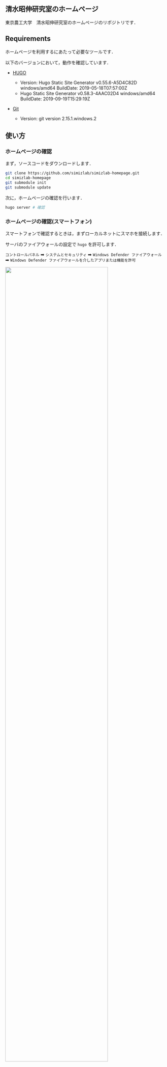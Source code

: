 ## 清水昭伸研究室のホームページ

東京農工大学　清水昭伸研究室のホームページのリポジトリです．

## Requirements

ホームページを利用するにあたって必要なツールです．

以下のバージョンにおいて，動作を確認しています．

- [HUGO](https://github.com/gohugoio/hugo)

  - Version: Hugo Static Site Generator v0.55.6-A5D4C82D windows/amd64 BuildDate: 2019-05-18T07:57:00Z
  - Hugo Static Site Generator v0.58.3-4AAC02D4 windows/amd64 BuildDate: 2019-09-19T15:29:19Z

- [Git](https://git-scm.com/)

  - Version: git version 2.15.1.windows.2

## 使い方

### ホームページの確認

まず，ソースコードをダウンロードします．

```bash
git clone https://github.com/simizlab/simizlab-homepage.git
cd simizlab-homepage
git submodule init
git submodule update
```

次に，ホームページの確認を行います．

```bash
hugo server # 確認
```

### ホームページの確認(スマートフォン)

スマートフォンで確認するときは，まずローカルネットにスマホを接続します．

サーバのファイアウォールの設定で `hugo` を許可します．

`コントロールパネル` ➡ `システムとセキュリティ` ➡ `Windows Defender ファイアウォール` ➡ `Windows Defender ファイアウォールを介したアプリまたは機能を許可`

<img src="source/img/firewall.PNG" width="80%">

次に，以下のコマンドでサーバを起動します．

```bash
hugo server --buildDrafts --watch --bind=0.0.0.0 --baseUrl=192.168.1.XX
```

スマホで `192.168.1.XX:1313` に接続すれば，確認できます．


### htmlの生成

htmlの生成を行うときは，以下のコマンドを打ちます．

```bash
hugo
```

実行すると，カレントディレクトリ以下に `public` というディレクトリが生成されます．

このフォルダをサーバにアップロードすることでホームページの公開ができます．

**このとき， `config.toml` の `baseurl` を書き換えることを忘れないでください**

デフォルトは， `https://simizlab.github.io/` にしてあります．

sample
```
public
├─access
├─categories
│  └─page
│      └─1
...
```

### メールアドレスについて

メールの送受信は， [Formspree](https://formspree.io/) を用いています．

設定には2つの手順が必要です．

#### `config.toml` の編集

`config.toml` の **312行目** で設定を行います．

スクレイビング対策のために，[rot13.com](https://rot13.com/) でメールアドレスを暗号化してから，入力してください．

例えば， `test@email.com` の場合は，以下のようになります．

`test@email.com` ➡(rot13.comによる変換)➡ `grfg@rznvy.pbz` が入力されています．

#### Formspreeの許可設定

英語版と日本語版の全部で2回許可する必要があります．

まず， `お問い合わせフォーム` からすべてを入力し，送信を行います．

<img src="source/img/contact_form.PNG" width="50%">

そうすると設定したメールアドレスにメールが届きます．

あとは，指示に従って設定を行ってください．

この作業を日本語と英語のそれぞれのお問い合わせフォームから行います．


## 機能

[Universal](https://themes.gohugo.io/hugo-universal-theme/)でも記載されていますが，いくつか紹介します．

- [Carousel](#Carousel)
- [Recent posts](#Recent-posts)
- [To applicants](#To-applicants)
- [トピックス](#トピックス)


### Carousel

トップページのやつです．

<img src="source/img/carousel.PNG" width="80%">

`data/carousel` 以下を編集することによって変更することができます．


### Recent posts

トピックで書いた最新の記事を表示します．

<img src="source/img/recent_posts.PNG" width="80%">

`content/topics` に記事を入れていけば変更されます．


### To applicants

熱い思いを書くところとして用意しました．

<img src="source/img/for_applicants.PNG" width="80%">

`config.toml` における `for_applicants` のところを英語版，日本語版それぞれ編集することで設定できます．


### トピックス

記事を書く場所です．

<img src="source/img/topics.PNG" width="80%">

`content/topics` にマークダウンを入れることで新しい記事が生成されます．

`hogehoge.en.md` という拡張子の場合，英語の記事を示しています．
その記事に対応する日本語の記事のマークダウンは， `hogehoge.md` or `hogehoge.ja.md` にすることで対応関係を作ることができます．

マークダウンの一番上には以下のことを書いてください．

```md
---
date: YYYY-MM-DD   # 日付
description : ""   # 記事の簡単な説明（省略可）
auther : ""        # 執筆者（省略可）
banner : ""        # 画像（省略可ですが，あったほうが見栄えがいいです）
draft: false　　　　# 記事を生成するかどうか（falseの場合，記事を生成します）
---
```

## 参考

- [Universal](https://themes.gohugo.io/hugo-universal-theme/)
- [Universal Theme for Hugo](https://github.com/devcows/hugo-universal-theme)
- [Mainroad](https://themes.gohugo.io/mainroad/)
- [Mainroad@github](https://github.com/Vimux/mainroad)
- [Hugo theme for MoodleBox](https://github.com/moodlebox/hugo-moodlebox-theme)
- [HUGOのサーバーをスマホから確認する](https://blog.kozakana.net/2017/11/hugo_confirm_device/)
- [HugoとGitHub Pagesで静的サイトを公開する](https://qiita.com/satzz/items/e24bd703fc04fb45f7ef#github-pages%E3%81%A7%E3%83%9B%E3%82%B9%E3%83%86%E3%82%A3%E3%83%B3%E3%82%B0%E3%81%99%E3%82%8B)
- [github初心者がhugoでサイト作成からのgithub-pagesでブログ公開の巻](https://qiita.com/nakamotoyuki/items/c0a2c05e7b0887d7f14d)
- [JQueryでFormのsubmitを調整する](https://qiita.com/icbmuma/items/92f3467a54a071280595)
- [フォームのボタンでaction先を変更するときのベストプラクティス](https://qiita.com/naoqoo2/items/f137272f84f9c10f04e6)
- [jQuery フォームボタンに応じて遷移先を変更する。](https://qiita.com/ucan-lab/items/09d3fe885778642d9456)
- [html5 フォームのバリデーションでrequiredチェックをsubmitボタン以外の操作で行いたい](https://teratail.com/questions/142544)
- [jQueryからsubmitするとHTML5 requiredが効かなくなる](https://qiita.com/maejimayuto/items/92de27c04302c2fe8567)
- [rot13.com](https://rot13.com/)
- [ROT13 Email Obfuscation](http://jsfiddle.net/HX642/6/)

## 謝辞

このサイトを製作するにあたって，協力して頂いた清水昭伸研究室の皆様に感謝の意を表します．
